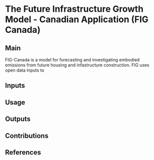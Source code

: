 # The Future Infrastructure Growth Model - Canadian Application (FIG Canada)

## Main
FIG-Canada is a model for forecasting and investigating embodied emissions from future housing and infastructure construction. FIG uses open data inputs to 

## Inputs

## Usage

## Outputs

## Contributions

## References

